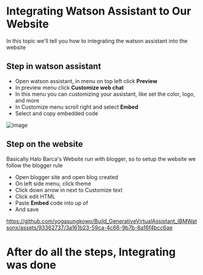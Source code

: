 # Integrating Watson Assistant to Our Website

In this topic we'll tell you how to integrating the watson assistant into the website

## Step in watson assistant

* Open watson assistant, in menu on top left click **Preview**
* In preview menu click **Customize web chat**
* In this menu you can customizing your assistant, like set the color, logo, and more
* In Customize menu scroll right and select **Embed**
* Select and copy embedded code

![image](https://github.com/yogasungkowo/Build_GenerativeVirtualAssistant_IBMWatsonx/assets/93362737/d670f0ab-fba9-4252-8c25-dcaa84a6cbfe)

## Step on the website

Basically Halo Barca's Website run with blogger, so to setup the website we follow the blogger rule
* Open blogger site and open blog created
* On left side menu, click theme
* Click down arrow in next to Customize text
* Click edit HTML
* Paste **Embed** code into up of </body>
* And save

https://github.com/yogasungkowo/Build_GenerativeVirtualAssistant_IBMWatsonx/assets/93362737/3a161b23-59ca-4c66-9b7b-8a16f4bcc6ae

# After do all the steps, Integrating was done
